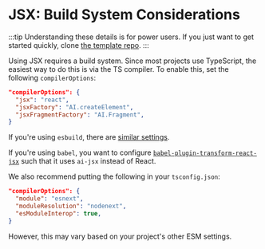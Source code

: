 # JSX: Build System Considerations

:::tip
Understanding these details is for power users. If you just want to get started quickly, clone [the template repo](https://github.com/fixie-ai/ai-jsx-template).
:::

Using JSX requires a build system. Since most projects use TypeScript, the easiest way to do this is via the TS compiler. To enable this, set the following `compilerOptions`:

```json file="tsconfig.json"
"compilerOptions": {
  "jsx": "react",
  "jsxFactory": "AI.createElement",
  "jsxFragmentFactory": "AI.Fragment",
}
```

If you're using `esbuild`, there are [similar settings](https://esbuild.github.io/content-types/#using-jsx-without-react).

If you're using `babel`, you want to configure [`babel-plugin-transform-react-jsx`](https://babeljs.io/docs/babel-plugin-transform-react-jsx) such that it uses `ai-jsx` instead of React.

<!-- TODO: Update the babel notes once we have a more robust UI integration story. -->

We also recommend putting the following in your `tsconfig.json`:

```json file="tsconfig.json"
"compilerOptions": {
  "module": "esnext",
  "moduleResolution": "nodenext",
  "esModuleInterop": true,
}
```

However, this may vary based on your project's other ESM settings.
